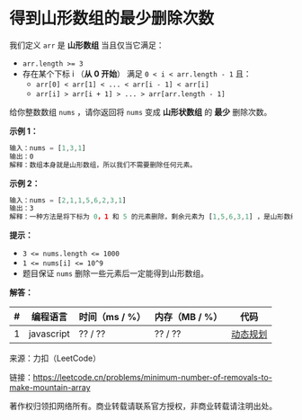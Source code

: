 # 得到山形数组的最少删除次数

我们定义 `arr` 是 **山形数组** 当且仅当它满足：

- `arr.length >= 3`
- 存在某个下标 i （**从 0 开始**） 满足 `0 < i < arr.length - 1` 且：
  - `arr[0] < arr[1] < ... < arr[i - 1] < arr[i]`
  - `arr[i] > arr[i + 1] > ... > arr[arr.length - 1]`

给你整数数组 `nums​` ，请你返回将 `nums` 变成 **山形状数组** 的​ **最少** 删除次数。

**示例 1：**

``` javascript
输入：nums = [1,3,1]
输出：0
解释：数组本身就是山形数组，所以我们不需要删除任何元素。
```

**示例 2：**

``` javascript
输入：nums = [2,1,1,5,6,2,3,1]
输出：3
解释：一种方法是将下标为 0，1 和 5 的元素删除，剩余元素为 [1,5,6,3,1] ，是山形数组。
```

**提示：**

- `3 <= nums.length <= 1000`
- `1 <= nums[i] <= 10^9`
- 题目保证 `nums` 删除一些元素后一定能得到山形数组。

**解答：**

**#**|**编程语言**|**时间（ms / %）**|**内存（MB / %）**|**代码**
--|--|--|--|--
1|javascript|?? / ??|?? / ??|[动态规划](./javascript/ac_v1.js)

来源：力扣（LeetCode）

链接：https://leetcode.cn/problems/minimum-number-of-removals-to-make-mountain-array

著作权归领扣网络所有。商业转载请联系官方授权，非商业转载请注明出处。
